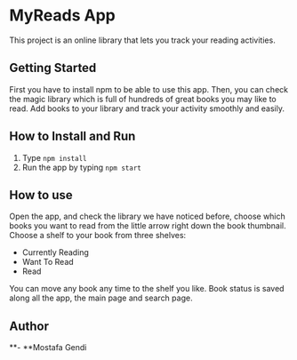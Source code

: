 # MyReads App

This project is an online library that lets you track your reading activities.

## Getting Started

First you have to install npm to be able to use this app. Then, you can check the magic library which is full of hundreds of great books you may like to read. Add books to your library and track your activity smoothly and easily.

## How to Install and Run

1. Type `npm install`
2. Run the app by typing `npm start`

## How to use

Open the app, and check the library we have noticed before, choose which books you want to read from the little arrow right down the book thumbnail. Choose a shelf to your book from three shelves:
  * Currently Reading  
  * Want To Read  
  * Read  

You can move any book any time to the shelf you like.
Book status is saved along all the app, the main page and search page.

## Author
**- **Mostafa Gendi
